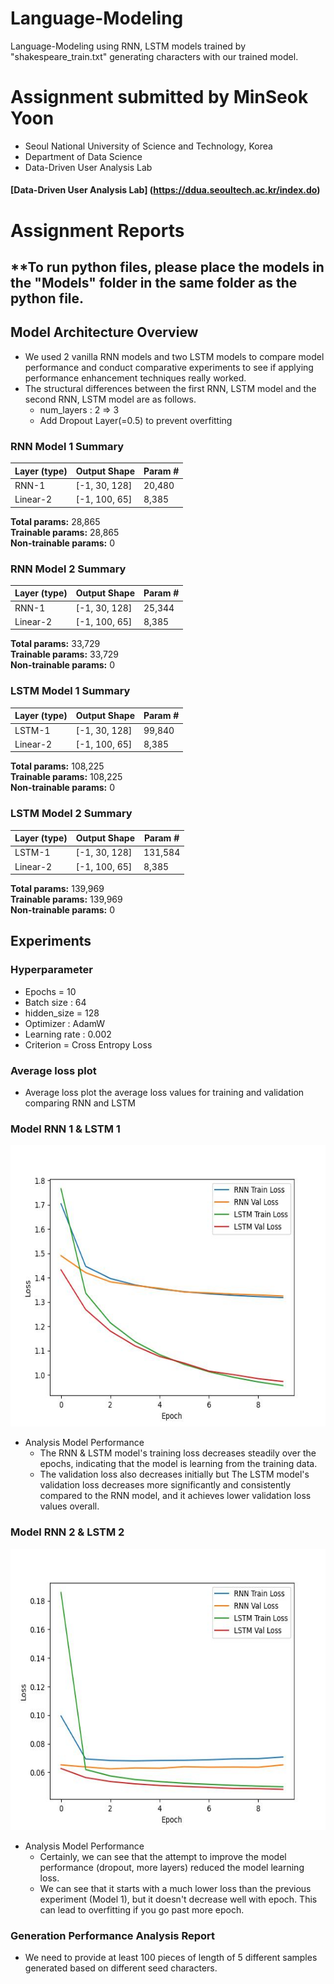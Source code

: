 # Language-Modeling
Language-Modeling using RNN, LSTM models trained by "shakespeare_train.txt"
generating characters with our trained model.

# Assignment submitted by MinSeok Yoon
- Seoul National University of Science and Technology, Korea
- Department of Data Science
- Data-Driven User Analysis Lab
#### [Data-Driven User Analysis Lab] (https://ddua.seoultech.ac.kr/index.do)

# Assignment Reports
## **To run python files, please place the models in the "Models" folder in the same folder as the python file.
## Model Architecture Overview
- We used 2 vanilla RNN models and two LSTM models to compare model performance and conduct comparative experiments to see if applying performance enhancement techniques really worked.
- The structural differences between the first RNN, LSTM model and the second RNN, LSTM model are as follows.
  - num_layers : 2 => 3
  - Add Dropout Layer(=0.5) to prevent overfitting
    
### RNN Model 1 Summary

| Layer (type)    | Output Shape  | Param # |
|-----------------|---------------|---------|
| RNN-1           | [-1, 30, 128] | 20,480  |
| Linear-2        | [-1, 100, 65] | 8,385   |

**Total params:** 28,865  
**Trainable params:** 28,865  
**Non-trainable params:** 0  

### RNN Model 2 Summary

| Layer (type)    | Output Shape  | Param # |
|-----------------|---------------|---------|
| RNN-1           | [-1, 30, 128] | 25,344  |
| Linear-2        | [-1, 100, 65] | 8,385   |

**Total params:** 33,729  
**Trainable params:** 33,729  
**Non-trainable params:** 0  

### LSTM Model 1 Summary

| Layer (type)    | Output Shape  | Param # |
|-----------------|---------------|---------|
| LSTM-1          | [-1, 30, 128] | 99,840  |
| Linear-2        | [-1, 100, 65] | 8,385   |

**Total params:** 108,225  
**Trainable params:** 108,225  
**Non-trainable params:** 0  

### LSTM Model 2 Summary

| Layer (type)    | Output Shape  | Param # |
|-----------------|---------------|---------|
| LSTM-1          | [-1, 30, 128] | 131,584 |
| Linear-2        | [-1, 100, 65] | 8,385   |

**Total params:** 139,969  
**Trainable params:** 139,969  
**Non-trainable params:** 0 


## Experiments
### Hyperparameter
- Epochs = 10
- Batch size : 64
- hidden_size = 128
- Optimizer : AdamW
- Learning rate : 0.002
- Criterion = Cross Entropy Loss

### Average loss plot
- Average loss plot the average loss values for training and validation comparing RNN and LSTM
### Model RNN 1 & LSTM 1
<img src="./images/loss_plot.jpg" width="680" height="450" alt="Model 1 Average loss plot">

- Analysis Model Performance
  - The RNN & LSTM model's training loss decreases steadily over the epochs, indicating that the model is learning from the training data.
  - The validation loss also decreases initially but The LSTM model's validation loss decreases more significantly and consistently compared to the RNN model, and it achieves lower validation loss values overall.


### Model RNN 2 & LSTM 2
<img src="./images/loss_plot_bina.jpg" width="680" height="450" alt="Model 2 Average loss plot">

- Analysis Model Performance
  - Certainly, we can see that the attempt to improve the model performance (dropout, more layers) reduced the model learning loss.
  - We can see that it starts with a much lower loss than the previous experiment (Model 1), but it doesn't decrease well with epoch. This can lead to overfitting if you go past more epoch.

### Generation Performance Analysis Report
- We need to provide at least 100 pieces of length of 5 different samples generated based on different seed characters.

